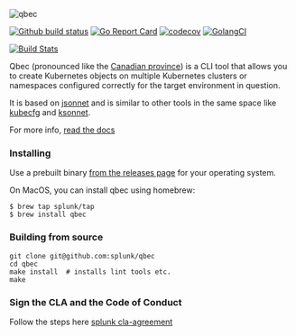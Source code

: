 ![qbec](site/static/images/qbec-logo-black.svg)

[![Github build status](https://github.com/splunk/qbec/workflows/build/badge.svg)](https://github.com/splunk/qbec/actions)
[![Go Report Card](https://goreportcard.com/badge/github.com/splunk/qbec)](https://goreportcard.com/report/github.com/splunk/qbec)
[![codecov](https://codecov.io/gh/splunk/qbec/branch/main/graph/badge.svg)](https://codecov.io/gh/splunk/qbec)
[![GolangCI](https://golangci.com/badges/github.com/splunk/qbec.svg)](https://golangci.com/r/github.com/splunk/qbec)


[![Build Stats](https://buildstats.info/github/chart/splunk/qbec?branch=main)](https://buildstats.info/github/chart/splunk/qbec?branch=main)


Qbec (pronounced like the [Canadian province](https://en.wikipedia.org/wiki/Quebec)) is a CLI tool that 
allows you to create Kubernetes objects on multiple Kubernetes clusters or namespaces configured correctly for 
the target environment in question.

It is based on [jsonnet](https://jsonnet.org) and is similar to other tools in the same space like 
[kubecfg](https://github.com/ksonnet/kubecfg) and [ksonnet](https://ksonnet.io/). 

For more info, [read the docs](https://qbec.io/)

### Installing

Use a prebuilt binary [from the releases page](https://github.com/splunk/qbec/releases) for your operating system.

On MacOS, you can install qbec using homebrew:

```
$ brew tap splunk/tap 
$ brew install qbec
```

### Building from source

```shell
git clone git@github.com:splunk/qbec
cd qbec
make install  # installs lint tools etc.
make
```

### Sign the CLA and the Code of Conduct

Follow the steps here [splunk cla-agreement](https://github.com/splunk/cla-agreement)
